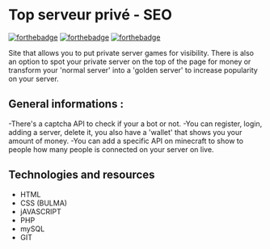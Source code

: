 # Top serveur privé - SEO 

[![forthebadge](https://forthebadge.com/images/badges/uses-html.svg)](https://forthebadge.com) [![forthebadge](https://forthebadge.com/images/badges/uses-css.svg)](https://forthebadge.com) [![forthebadge](https://forthebadge.com/images/badges/made-with-javascript.svg)](https://forthebadge.com)

Site that allows you to put private server games for visibility. There is also an option to spot your private server on the top of the page for money or transform your 'normal server' into a 'golden server' to increase popularity on your server.

## General informations :

-There's a captcha API to check if your a bot or not.
-You can register, login, adding a server, delete it, you also have a 'wallet' that shows you your amount of money.
-You can add a specific API on minecraft to show to people how many people is connected on your server on live.

## Technologies and resources

- HTML
- CSS (BULMA)
- jAVASCRIPT
- PHP
- mySQL
- GIT
